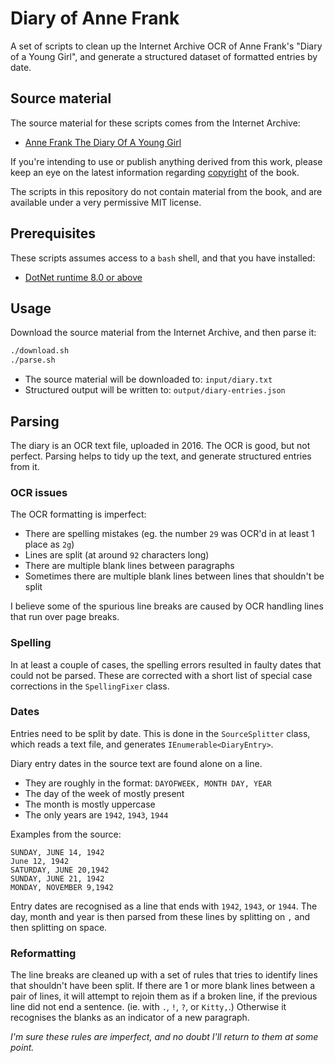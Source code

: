 # Diary of Anne Frank

A set of scripts to clean up the Internet Archive OCR of Anne Frank's "Diary of a Young Girl", and generate a structured dataset of formatted entries by date.

## Source material

The source material for these scripts comes from the Internet Archive:

* [Anne Frank The Diary Of A Young Girl](https://archive.org/details/AnneFrankTheDiaryOfAYoungGirl_201606)

If you're intending to use or publish anything derived from this work, please keep an eye on the latest information regarding [copyright](https://en.wikipedia.org/wiki/The_Diary_of_a_Young_Girl#Copyright_and_ownership_of_the_originals) of the book.

The scripts in this repository do not contain material from the book, and are available under a very permissive MIT license.

## Prerequisites

These scripts assumes access to a `bash` shell, and that you have installed:

* [DotNet runtime 8.0 or above](https://dotnet.microsoft.com/en-us/download)

## Usage

Download the source material from the Internet Archive, and then parse it:

```bash
./download.sh
./parse.sh
```

* The source material will be downloaded to: `input/diary.txt`
* Structured output will be written to: `output/diary-entries.json`

## Parsing

The diary is an OCR text file, uploaded in 2016. The OCR is good, but not perfect. Parsing helps to tidy up the text, and generate structured entries from it.

### OCR issues

The OCR formatting is imperfect:

* There are spelling mistakes (eg. the number `29` was OCR'd in at least 1 place as `2g`)
* Lines are split (at around `92` characters long)
* There are multiple blank lines between paragraphs
* Sometimes there are multiple blank lines between lines that shouldn't be split

I believe some of the spurious line breaks are caused by OCR handling lines that run over page breaks.

### Spelling

In at least a couple of cases, the spelling errors resulted in faulty dates that could not be parsed. These are corrected with a short list of special case corrections in the `SpellingFixer` class.

### Dates

Entries need to be split by date. This is done in the `SourceSplitter` class, which reads a text file, and generates `IEnumerable<DiaryEntry>`.

Diary entry dates in the source text are found alone on a line.

* They are roughly in the format: `DAYOFWEEK, MONTH DAY, YEAR`
* The day of the week of mostly present
* The month is mostly uppercase
* The only years are `1942`, `1943`, `1944`

Examples from the source:

```text
SUNDAY, JUNE 14, 1942
June 12, 1942
SATURDAY, JUNE 20,1942
SUNDAY, JUNE 21, 1942
MONDAY, NOVEMBER 9,1942
```

Entry dates are recognised as a line that ends with `1942`, `1943`, or `1944`. The day, month and year is then parsed from these lines by splitting on `,` and then splitting on space.

### Reformatting

The line breaks are cleaned up with a set of rules that tries to identify lines that shouldn't have been split. If there are 1 or more blank lines between a pair of lines, it will attempt to rejoin them as if a broken line, if the previous line did not end a sentence. (ie. with `.`, `!`, `?`, or `Kitty,`.) Otherwise it recognises the blanks as an indicator of a new paragraph.

_I'm sure these rules are imperfect, and no doubt I'll return to them at some point._
